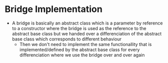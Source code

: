 # Bridge Implementation
+ A bridge is basically an abstract class which is a parameter by reference to a constructor where the bridge is used as the reference to the abstract base class but we handed over a differenciation of the abstract base class which corresponds to different behaviour
	- Then we don't need to implement the same functionallity that is implemented/defined by the abstract base class for every differenciation where we use the bridge over and over again